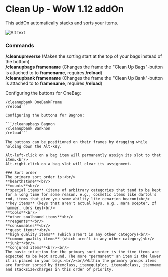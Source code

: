 # Clean Up - WoW 1.12 addOn 

This addOn automatically stacks and sorts your items.

![Alt text](http://i.imgur.com/DZgQPaa.png)

### Commands
**/cleanupreverse** (Makes the sorting start at the top of your bags instead of the bottom)<br/>
**/cleanupbags framename** (Changes the frame the "Clean Up Bags"-button is attached to to **framename**, requires **/reload**)<br/>
**/cleanupbank framename** (Changes the frame the "Clean Up Bank"-button is attached to to **framename**, requires **/reload**)

Configuring the buttons for OneBag:

```/cleanupbags OneBagFrame
/cleanupbank OneBankFrame
/reload```

Configuring the buttons for Bagnon:

```/cleanupbags Bagnon
/cleanupbank Banknon
/reload```

The buttons can be positioned on their frames by dragging while holding down the Alt-key.

Alt-left-click on a bag item will permanently assign its slot to that item.<br/>
Alt-right-click on a bag slot will clear its assignment.

### Sort order
The primary sort order is:<br/>
**hearthstone**<br/>
**mounts**<br/>
**special items** (items of arbitrary categories that tend to be kept for a long time for some reason. e.g., cosmetic items like dartol's rod, items that give you some ability like cenarion beacon)<br/>
**key items** (keys that aren't actual keys. e.g., mara scepter, zf hammer, ubrs key)<br/>
**tools**<br/>
**other soulbound items**<br/>
**reagents**<br/>
**consumables**<br/>
**quest items**<br/>
**high quality items** (which aren't in any other category)<br/>
**common quality items** (which aren't in any other category)<br/>
**junk**<br/>
**conjured items**<br/><br/>
The basic intuition for the primary sort order is the time items are expected to be kept around. The more "permanent" an item is the lower it is placed in your bags.<br/><br/>Within the primary groups items are further sorted by itemclass, itemequiploc, itemsubclass, itemname and stacksize/charges in this order of priority.
